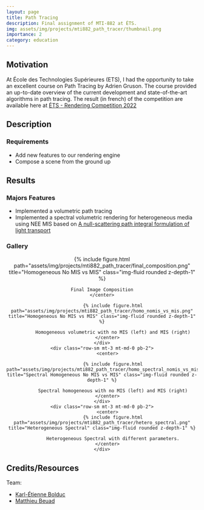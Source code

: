 ```yaml
---
layout: page
title: Path Tracing
description: Final assignment of MTI-882 at ÉTS.
img: assets/img/projects/mti882_path_tracer/thumbnail.png
importance: 2
category: education
---
```


## Motivation

At École des Technologies Supérieures (ETS), I had the opportunity to take an excellent course on Path Tracing by Adrien Gruson. The course provided an up-to-date overview of the current development and state-of-the-art algorithms in path tracing. The result (in french) of the competition are available here at [ÉTS - Rendering Competition 2022](https://profs.etsmtl.ca/agruson/competition/2022/)


## Description

### Requirements

* Add new features to our rendering engine
* Compose a scene from the ground up 

## Results

### Majors Features

* Implemented a volumetric path tracing
* Implemented a spectral volumetric rendering for heterogeneous media using NEE MIS based on [A null-scattering path integral formulation of light transport](https://dl.acm.org/doi/pdf/10.1145/3306346.3323025)

### Gallery

<div class="row-sm mt-3 mt-md-0 pb-2">
    <center>
    {% include figure.html path="assets/img/projects/mti882_path_tracer/final_composition.png" title="Homogeneous No MIS vs MIS" class="img-fluid rounded z-depth-1" %}
    
    Final Image Composition
    </center>
</div>

<div class="row">
    <div class="row-sm mt-3 mt-md-0 pb-2">
        <center>

            {% include figure.html path="assets/img/projects/mti882_path_tracer/homo_nomis_vs_mis.png" title="Homogeneous No MIS vs MIS" class="img-fluid rounded z-depth-1" %}
            
            Homogeneous volumetric with no MIS (left) and MIS (right)
        </center>
    </div>
    <div class="row-sm mt-3 mt-md-0 pb-2">
        <center>

            {% include figure.html path="assets/img/projects/mti882_path_tracer/homo_spectral_nomis_vs_mis.png" title="Spectral Homogeneous No MIS vs MIS" class="img-fluid rounded z-depth-1" %}

            Spectral homogeneous with no MIS (left) and MIS (right)
        </center>
    </div>
    <div class="row-sm mt-3 mt-md-0 pb-2">
        <center>
            {% include figure.html path="assets/img/projects/mti882_path_tracer/hetero_spectral.png" title="Heterogeneous Spectral" class="img-fluid rounded z-depth-1" %}

            Heterogeneous Spectral with different parameters.
        </center>
    </div>
</div>

## Credits/Resources

Team:
* [Karl-Étienne Bolduc](bolducke.github.io)
* [Matthieu Beuad](https://www.linkedin.com/in/matthieu-beaud/)